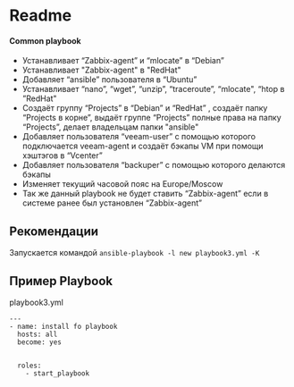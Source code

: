 Readme
=========
#### Сommon playbook

- Устанавливает “Zabbix-agent” и “mlocate” в “Debian”
- Устанавливает "Zabbix-agent" в "RedHat"
- Добавляет “ansible” пользователя   в “Ubuntu”
- Устанавливает “nano”, “wget”,  “unzip”,  “traceroute”,  “mlocate",  “htop  в ”RedHat"
- Создаёт группу “Projects” в “Debian” и  “RedHat” , создаёт папку “Projects в корне”,  выдаёт группе “Projects” полные права на папку “Projects”, делает владельцам папки "ansible"
- Добавляет  пользователя “veeam-user” с помощью которого подключается veeam-agent и создаёт бэкапы VM при помощи хэштэгов в “Vcenter”
- Добавляет пользователя “backuper”  с помощью которого делаются бэкапы
- Изменяет текущий часовой пояс на Europe/Moscow
- Так же данный playbook не будет ставить “Zabbix-agent” если в системе ранее был установлен “Zabbix-agent”  

Рекомендации
------------
Запускается командой
```ansible-playbook -l new playbook3.yml -K```


Пример Playbook
----------------
playbook3.yml
```
---
- name: install fo playbook
  hosts: all
  become: yes


  roles:
    - start_playbook
```
